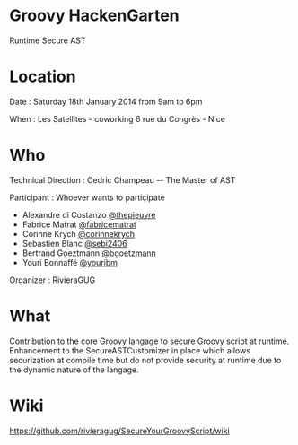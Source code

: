 Groovy HackenGarten
===================

Runtime Secure AST


Location
========
Date : Saturday 18th January 2014 from 9am to 6pm

When : Les Satellites - coworking 6 rue du Congrès - Nice


Who
===

Technical Direction : Cedric Champeau -- The Master of AST 

Participant : Whoever wants to participate

 * Alexandre di Costanzo [@thepieuvre](https://github.com/thepieuvre)
 * Fabrice Matrat [@fabricematrat](https://github.com/fabricematrat)
 * Corinne Krych [@corinnekrych](https://github.com/corinnekrych)
 * Sebastien Blanc [@sebi2406](https://github.com/sebastienblanc)
 * Bertrand Goeztmann [@bgoetzmann](https://github.com/bgoetzmann)
 * Youri Bonnaffé [@youribm](https://github.com/youribonnaffe)
 
Organizer : RivieraGUG


What
====

Contribution to the core Groovy langage to secure Groovy script at runtime.
Enhancement to the SecureASTCustomizer in place which allows securization at compile time but do not provide security at runtime due to the dynamic nature of the langage.

Wiki
====

https://github.com/rivieragug/SecureYourGroovyScript/wiki
